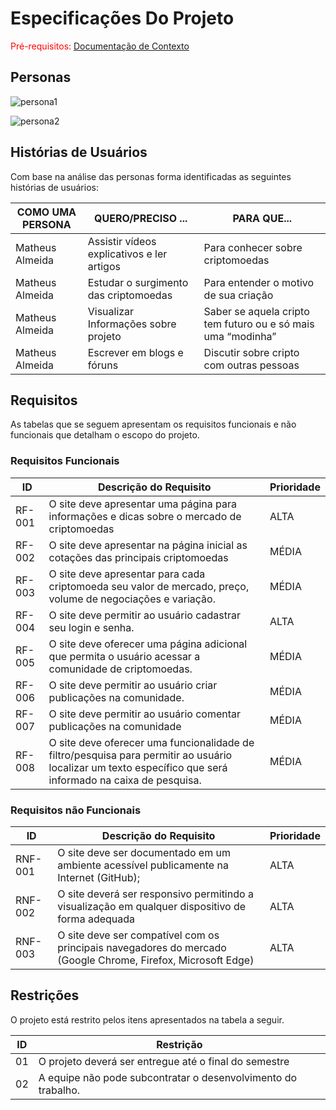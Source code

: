 # Especificações Do Projeto

<span style="color:red">Pré-requisitos: <a href="1-Contexto.md"> Documentação de Contexto</a></span>


## Personas

![persona1](https://user-images.githubusercontent.com/83847068/146229736-2f3a8689-19df-4f5a-b856-be4312537ecd.png)


![persona2](https://user-images.githubusercontent.com/83847068/146229747-fab901a2-ee06-49f2-9472-02b60197a22c.png)



## Histórias de Usuários

Com base na análise das personas forma identificadas as seguintes histórias de usuários:

|   COMO UMA PERSONA    |                   QUERO/PRECISO ...                   |                      PARA QUE...                             |
|-----------------------|-------------------------------------------------------|--------------------------------------------------------------|
| Matheus Almeida       | Assistir vídeos explicativos e ler artigos            | Para conhecer sobre criptomoedas                             |
| Matheus Almeida       | Estudar o surgimento das criptomoedas                 | Para entender o motivo de sua criação                        |
| Matheus Almeida       | Visualizar Informações sobre projeto                  | Saber se aquela cripto tem futuro ou e só mais uma “modinha” |
| Matheus Almeida       | Escrever em blogs e fóruns	                          | Discutir sobre cripto com outras pessoas                     |



## Requisitos

As tabelas que se seguem apresentam os requisitos funcionais e não funcionais que detalham o escopo do projeto.

### Requisitos Funcionais

|ID    | Descrição do Requisito  | Prioridade |
|------|-----------------------------------------|----|
|RF-001| O site deve apresentar uma página para informações e dicas sobre o mercado de criptomoedas | ALTA | 
|RF-002| O site deve apresentar na página inicial as cotações das principais criptomoedas   | MÉDIA |
|RF-003| O site deve apresentar para cada criptomoeda seu valor de mercado, preço, volume de negociações e variação. |  MÉDIA | 
|RF-004| O site deve permitir ao usuário cadastrar seu login e senha. |  ALTA | 
|RF-005| O site deve oferecer uma página adicional que permita o usuário acessar a comunidade de criptomoedas. |  MÉDIA | 
|RF-006| O site deve permitir ao usuário criar publicações na comunidade. |  MÉDIA | 
|RF-007| O site deve permitir ao usuário comentar publicações na comunidade |  MÉDIA | 
|RF-008| O site deve oferecer uma funcionalidade de filtro/pesquisa para permitir ao usuário localizar um texto específico que será informado na caixa de pesquisa. |  MÉDIA | 


### Requisitos não Funcionais

|ID     | Descrição do Requisito  |Prioridade |
|-------|-------------------------|----|
|RNF-001|O site deve ser documentado em um ambiente acessível publicamente na Internet (GitHub);  | ALTA | 
|RNF-002|O site deverá ser responsivo permitindo a visualização em qualquer dispositivo de forma adequada |  ALTA |
|RNF-003|O site deve ser compatível com os principais navegadores do mercado (Google Chrome, Firefox, Microsoft Edge) |  ALTA |






## Restrições

O projeto está restrito pelos itens apresentados na tabela a seguir.

|ID| Restrição                                             |
|--|-------------------------------------------------------|
|01| O projeto deverá ser entregue até o final do semestre |
|02| A equipe não pode subcontratar o desenvolvimento do trabalho.       |





